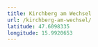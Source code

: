 ```yaml
---
title: Kirchberg am Wechsel
url: /kirchberg-am-wechsel/
latitude: 47.6098335
longitude: 15.9920653
---
```


